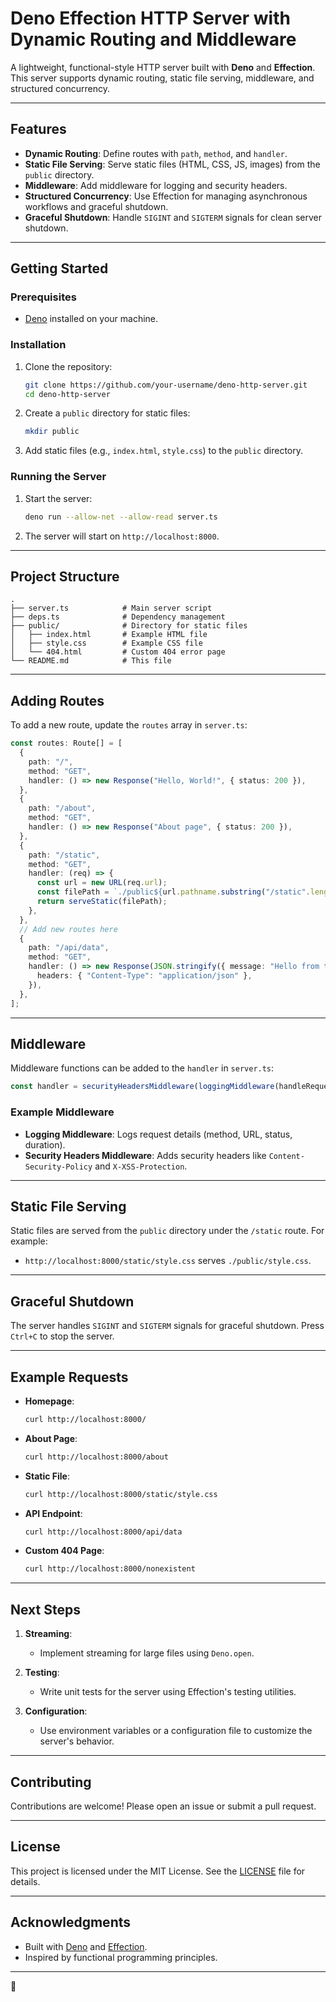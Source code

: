 # **Deno Effection HTTP Server with Dynamic Routing and Middleware**

A lightweight, functional-style HTTP server built with **Deno** and **Effection**. This server supports dynamic routing, static file serving, middleware, and structured concurrency.

---

## **Features**

- **Dynamic Routing**: Define routes with `path`, `method`, and `handler`.
- **Static File Serving**: Serve static files (HTML, CSS, JS, images) from the `public` directory.
- **Middleware**: Add middleware for logging and security headers.
- **Structured Concurrency**: Use Effection for managing asynchronous workflows and graceful shutdown.
- **Graceful Shutdown**: Handle `SIGINT` and `SIGTERM` signals for clean server shutdown.

---

## **Getting Started**

### **Prerequisites**

- [Deno](https://deno.land/) installed on your machine.

### **Installation**

1. Clone the repository:

   ```bash
   git clone https://github.com/your-username/deno-http-server.git
   cd deno-http-server
   ```

2. Create a `public` directory for static files:

   ```bash
   mkdir public
   ```

3. Add static files (e.g., `index.html`, `style.css`) to the `public` directory.

### **Running the Server**

1. Start the server:

   ```bash
   deno run --allow-net --allow-read server.ts
   ```

2. The server will start on `http://localhost:8000`.

---

## **Project Structure**

```
.
├── server.ts            # Main server script
├── deps.ts              # Dependency management
├── public/              # Directory for static files
│   ├── index.html       # Example HTML file
│   ├── style.css        # Example CSS file
│   └── 404.html         # Custom 404 error page
└── README.md            # This file
```

---

## **Adding Routes**

To add a new route, update the `routes` array in `server.ts`:

```typescript
const routes: Route[] = [
  {
    path: "/",
    method: "GET",
    handler: () => new Response("Hello, World!", { status: 200 }),
  },
  {
    path: "/about",
    method: "GET",
    handler: () => new Response("About page", { status: 200 }),
  },
  {
    path: "/static",
    method: "GET",
    handler: (req) => {
      const url = new URL(req.url);
      const filePath = `./public${url.pathname.substring("/static".length)}`;
      return serveStatic(filePath);
    },
  },
  // Add new routes here
  {
    path: "/api/data",
    method: "GET",
    handler: () => new Response(JSON.stringify({ message: "Hello from the API!" }), {
      headers: { "Content-Type": "application/json" },
    }),
  },
];
```

---

## **Middleware**

Middleware functions can be added to the `handler` in `server.ts`:

```typescript
const handler = securityHeadersMiddleware(loggingMiddleware(handleRequest));
```

### **Example Middleware**

- **Logging Middleware**: Logs request details (method, URL, status, duration).
- **Security Headers Middleware**: Adds security headers like `Content-Security-Policy` and `X-XSS-Protection`.

---

## **Static File Serving**

Static files are served from the `public` directory under the `/static` route. For example:

- `http://localhost:8000/static/style.css` serves `./public/style.css`.

---

## **Graceful Shutdown**

The server handles `SIGINT` and `SIGTERM` signals for graceful shutdown. Press `Ctrl+C` to stop the server.

---

## **Example Requests**

- **Homepage**:

  ```bash
  curl http://localhost:8000/
  ```

- **About Page**:

  ```bash
  curl http://localhost:8000/about
  ```

- **Static File**:

  ```bash
  curl http://localhost:8000/static/style.css
  ```

- **API Endpoint**:

  ```bash
  curl http://localhost:8000/api/data
  ```

- **Custom 404 Page**:

  ```bash
  curl http://localhost:8000/nonexistent
  ```

---

## **Next Steps**

1. **Streaming**:
   - Implement streaming for large files using `Deno.open`.

2. **Testing**:
   - Write unit tests for the server using Effection's testing utilities.

3. **Configuration**:
   - Use environment variables or a configuration file to customize the server's behavior.

---

## **Contributing**

Contributions are welcome! Please open an issue or submit a pull request.

---

## **License**

This project is licensed under the MIT License. See the [LICENSE](LICENSE) file for details.

---

## **Acknowledgments**

- Built with [Deno](https://deno.land/) and [Effection](https://frontside.com/effection/).
- Inspired by functional programming principles.

---
 🚀
